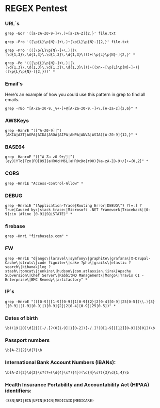 # REGEX Pentest
### URL´s

```
grep -Eor '([a-zA-Z0-9-]+\.)+[a-zA-Z]{2,}' file.txt
```

```
grep -Pro '([\p{L}\p{N}-]+\.)+[\p{L}\p{N}-]{2,}' file.txt
```
```
grep -Pro '(([\p{L}\p{N}-]+\.)|(\[\d{1,3}\.\d{1,3}\.\d{1,3}\.\d{1,3}\]))+[\p{L}\p{N}-]{2,}' *
```

```
grep -Po '(([\p{L}\p{N}-]+\.)|(\[\d{1,3}\.\d{1,3}\.\d{1,3}\.\d{1,3}\]))+((xn--[\p{L}\p{N}-]+)|([\p{L}\p{N}-]{2,}))' *
```

### Email's

Here's an example of how you could use this pattern in grep to find all emails.

```
grep -rEo "[A-Za-z0-9._%+-]+@[A-Za-z0-9.-]+\.[A-Za-z]{2,6}" *
```

### AWSKeys

```
grep -HanrE "([^A-Z0-9]|^)(AKIA|A3T|AGPA|AIDA|AROA|AIPA|ANPA|ANVA|ASIA)[A-Z0-9]{12,}" *
```

### BASE64

```
grep -HanroE "([^A-Za-z0-9+/]|^)(eyJ|YTo|Tzo|PD[89]|aHR0cHM6L|aHR0cDo|rO0)[%a-zA-Z0-9+/]+={0,2}" *
```

### CORS

```
grep -HnriE "Access-Control-Allow" *
```

### DEBUG

```
grep -HnraiE "(Application-Trace|Routing Error|DEBUG\"? ?[=:] ?True|Caused by:|stack trace:|Microsoft .NET Framework|Traceback|[0-9]:in |#line [0-9]|SQLSTATE)" *
```

### firebase

```
grep -Hnri "firebaseio.com" * 
```

### FW

```
grep -HnriE "django\|laravel\|symfony\|graphite\|grafana\|X-Drupal-Cache\|struts\|code ?igniter\|cake ?php\|grails\|elastic ?search\|kibana\|log ?stash\|tomcat\|jenkins\|hudson\|com.atlassian.jira\|Apache Subversion\|Chef Server\|RabbitMQ Management\|Mongo\|Travis CI - Enterprise\|BMC Remedy\|artifactory" * 
```

### IP´s

```
grep -HnroE "(([0-9]|[1-9][0-9]|1[0-9]{2}|2[0-4][0-9]|25[0-5])\\.){3}([0-9]|[1-9][0-9]|1[0-9]{2}|2[0-4][0-9]|25[0-5])" *
```

###  Dates of birth
```
\b((19|20)\d{2})[-/.]?(0[1-9]|1[0-2])[-/.]?(0[1-9]|[12][0-9]|3[01])\b
```
### Passport numbers

```
\b[A-Z]{2}\d{7}\b
```

### International Bank Account Numbers (IBANs): 

```
\b[A-Z]{2}\d{2}\s?(?=(\d{4}\s?){4})(\d{4}\s?){3}\d{1,4}\b
```

### Health Insurance Portability and Accountability Act (HIPAA) identifiers: 

```
(SSN|NPI|EIN|UPIN|HICN|MEDICAID|MEDICARE)
```
